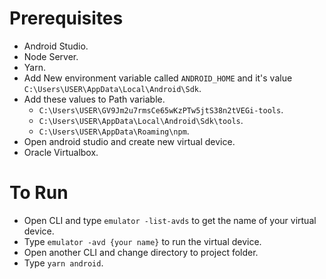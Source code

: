 # Prerequisites  
* Android Studio.
* Node Server.
* Yarn.
* Add New environment variable called `ANDROID_HOME` and it's value `C:\Users\USER\AppData\Local\Android\Sdk`.
* Add these values to Path variable.
    * `C:\Users\USER\GV9Jm2u7rmsCe65wKzPTw5jtS38n2tVEGi-tools`.
    * `C:\Users\USER\AppData\Local\Android\Sdk\tools`.
    * `C:\Users\USER\AppData\Roaming\npm`.
* Open android studio and create new virtual device.
* Oracle Virtualbox.

# To Run
* Open CLI and type `emulator -list-avds` to get the name of your virtual device.
* Type `emulator -avd {your name}` to run the virtual device.
* Open another CLI and change directory to project folder.
* Type `yarn android`.

